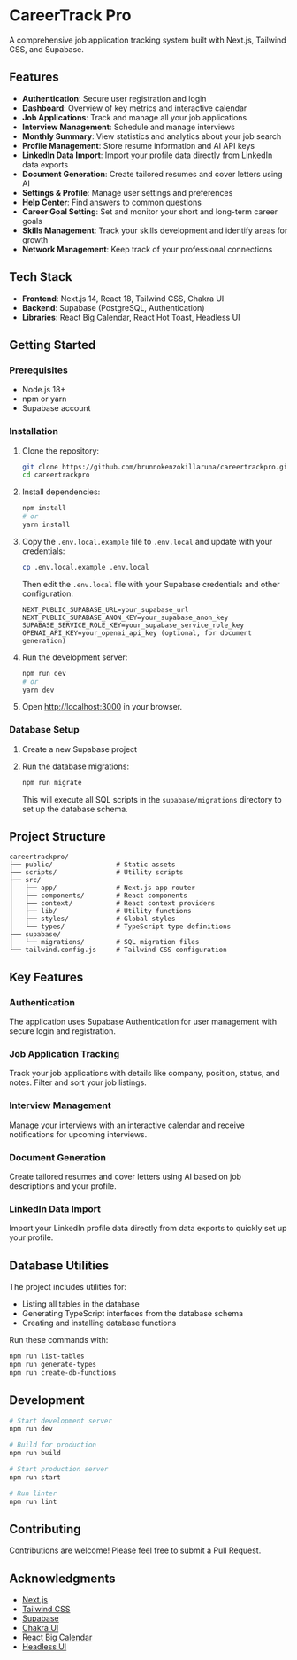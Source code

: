 # CareerTrack Pro

A comprehensive job application tracking system built with Next.js, Tailwind CSS, and Supabase.

## Features

- **Authentication**: Secure user registration and login
- **Dashboard**: Overview of key metrics and interactive calendar
- **Job Applications**: Track and manage all your job applications
- **Interview Management**: Schedule and manage interviews
- **Monthly Summary**: View statistics and analytics about your job search
- **Profile Management**: Store resume information and AI API keys
- **LinkedIn Data Import**: Import your profile data directly from LinkedIn data exports
- **Document Generation**: Create tailored resumes and cover letters using AI
- **Settings & Profile**: Manage user settings and preferences
- **Help Center**: Find answers to common questions
- **Career Goal Setting**: Set and monitor your short and long-term career goals
- **Skills Management**: Track your skills development and identify areas for growth
- **Network Management**: Keep track of your professional connections

## Tech Stack

- **Frontend**: Next.js 14, React 18, Tailwind CSS, Chakra UI
- **Backend**: Supabase (PostgreSQL, Authentication)
- **Libraries**: React Big Calendar, React Hot Toast, Headless UI

## Getting Started

### Prerequisites

- Node.js 18+
- npm or yarn
- Supabase account

### Installation

1. Clone the repository:

   ```bash
   git clone https://github.com/brunnokenzokillaruna/careertrackpro.git
   cd careertrackpro
   ```

2. Install dependencies:

   ```bash
   npm install
   # or
   yarn install
   ```

3. Copy the `.env.local.example` file to `.env.local` and update with your credentials:

   ```bash
   cp .env.local.example .env.local
   ```

   Then edit the `.env.local` file with your Supabase credentials and other configuration:

   ```
   NEXT_PUBLIC_SUPABASE_URL=your_supabase_url
   NEXT_PUBLIC_SUPABASE_ANON_KEY=your_supabase_anon_key
   SUPABASE_SERVICE_ROLE_KEY=your_supabase_service_role_key
   OPENAI_API_KEY=your_openai_api_key (optional, for document generation)
   ```

4. Run the development server:

   ```bash
   npm run dev
   # or
   yarn dev
   ```

5. Open [http://localhost:3000](http://localhost:3000) in your browser.

### Database Setup

1. Create a new Supabase project
2. Run the database migrations:

   ```bash
   npm run migrate
   ```

   This will execute all SQL scripts in the `supabase/migrations` directory to set up the database schema.

## Project Structure

```
careertrackpro/
├── public/                # Static assets
├── scripts/               # Utility scripts
├── src/
│   ├── app/               # Next.js app router
│   ├── components/        # React components
│   ├── context/           # React context providers
│   ├── lib/               # Utility functions
│   ├── styles/            # Global styles
│   └── types/             # TypeScript type definitions
├── supabase/
│   └── migrations/        # SQL migration files
└── tailwind.config.js     # Tailwind CSS configuration
```

## Key Features

### Authentication

The application uses Supabase Authentication for user management with secure login and registration.

### Job Application Tracking

Track your job applications with details like company, position, status, and notes. Filter and sort your job listings.

### Interview Management

Manage your interviews with an interactive calendar and receive notifications for upcoming interviews.

### Document Generation

Create tailored resumes and cover letters using AI based on job descriptions and your profile.

### LinkedIn Data Import

Import your LinkedIn profile data directly from data exports to quickly set up your profile.

## Database Utilities

The project includes utilities for:

- Listing all tables in the database
- Generating TypeScript interfaces from the database schema
- Creating and installing database functions

Run these commands with:

```bash
npm run list-tables
npm run generate-types
npm run create-db-functions
```

## Development

```bash
# Start development server
npm run dev

# Build for production
npm run build

# Start production server
npm run start

# Run linter
npm run lint
```

## Contributing

Contributions are welcome! Please feel free to submit a Pull Request.

## Acknowledgments

- [Next.js](https://nextjs.org/)
- [Tailwind CSS](https://tailwindcss.com/)
- [Supabase](https://supabase.io/)
- [Chakra UI](https://chakra-ui.com/)
- [React Big Calendar](https://github.com/jquense/react-big-calendar)
- [Headless UI](https://headlessui.com/)
